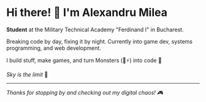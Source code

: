 # Hi there! 👋 I'm Alexandru Milea

**Student** at the Military Technical Academy "Ferdinand I" in Bucharest.

Breaking code by day, fixing it by night. Currently into game dev, systems programming, and web development.

I build stuff, make games, and turn Monsters (🥤⚡) into code 👻

*Sky is the limit* 🚀

---

*Thanks for stopping by and checking out my digital chaos! 🎮*
